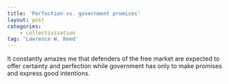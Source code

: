 ```yaml
---
title: 'Perfection vs. government promises'
layout: post
categories:
    - collectivization
tag: 'Lawrence W. Reed'
---
```


It constantly amazes me that defenders of the free market are expected to offer certainty and perfection while government has only to make promises and express good intentions.
